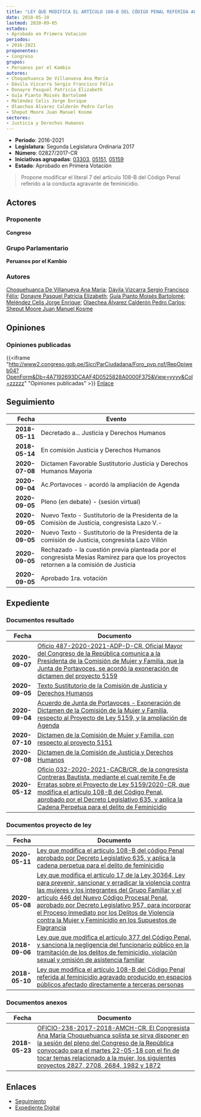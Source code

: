 ```yaml
---
title: "LEY QUE MODIFICA EL ARTÍCULO 108-B DEL CÓDIGO PENAL REFERIDA AL FEMINICIDIO AGRAVADO PRODUCIDO EN ESPACIOS PÚBLICOS AFECTANDO DIRECTAMENTE A TERCERAS PERSONAS"
date: 2018-05-10
lastmod: 2020-09-05
estados:
- Aprobado en Primera Votación
periodos:
- 2016-2021
proponentes:
- Congreso
grupos:
- Peruanos por el Kambio
autores:
- Choquehuanca De Villanueva Ana María
- Dávila Vizcarra Sergio Francisco Félix
- Donayre Pasquel Patricia Elizabeth
- Guía Pianto Moisés Bartolomé
- Meléndez Celis Jorge Enrique
- Olaechea Álvarez Calderón Pedro Carlos
- Sheput Moore Juan Manuel Kosme
sectores:
- Justicia y Derechos Humanos
---
```

- **Periodo**: 2016-2021
- **Legislatura**: Segunda Legislatura Ordinaria 2017
- **Número**: 02827/2017-CR
- **Iniciativas agrupadas**: [03303](../../03300/03303), [05151](../../05100/05151), [05159](../../05100/05159)
- **Estado**: Aprobado en Primera Votación

> Propone modificar el literal 7 del artículo 108-B del Código Penal referido a la conducta agravante de feminicidio.


## Actores

### Proponente

**Congreso**

### Grupo Parlamentario

**Peruanos por el Kambio**

### Autores

[Choquehuanca De Villanueva Ana María](mailto:mailto:achoquehuanca@congreso.gob.pe); [Dávila Vizcarra Sergio Francisco Félix](mailto:mailto:sdavila@congreso.gob.pe); [Donayre Pasquel Patricia Elizabeth](mailto:mailto:pdonayre@congreso.gob.pe); [Guía Pianto Moisés Bartolomé](mailto:mailto:mguia@congreso.gob.pe); [Meléndez Celis Jorge Enrique](mailto:mailto:jmelendez@congreso.gob.pe); [Olaechea Álvarez Calderón Pedro Carlos](mailto:mailto:polaechea@congreso.gob.pe); [Sheput Moore Juan Manuel Kosme](mailto:mailto:jsheput@congreso.gob.pe)

## Opiniones

### Opiniones publicadas

{{<iframe "http://www2.congreso.gob.pe/Sicr/ParCiudadana/Foro_pvp.nsf/RepOpiweb04?OpenForm&Db=4A7192693DCAAF4D0525828A0000F375&View=yyyy&Col=zzzzz" "Opiniones publicadas" >}}
[Enlace](http://www2.congreso.gob.pe/Sicr/ParCiudadana/Foro_pvp.nsf/RepOpiweb04?OpenForm&Db=4A7192693DCAAF4D0525828A0000F375&View=yyyy&Col=zzzzz)


## Seguimiento

| Fecha | Evento |
|------:|--------|
| **2018-05-11** | Decretado a... Justicia y Derechos Humanos |
| **2018-05-14** | En comisión Justicia y Derechos Humanos |
| **2020-07-08** | Dictamen Favorable Sustitutorio Justicia y Derechos Humanos Mayoria |
| **2020-09-04** | Ac.Portavoces - acordó la ampliación de Agenda |
| **2020-09-05** | Pleno (en debate) - (sesión virtual) |
| **2020-09-05** | Nuevo Texto - Sustitutorio de la Presidenta de la Comisiòn de Justicia, congresista Lazo V.- |
| **2020-09-05** | Nuevo Texto - Sustitutorio de la Presidenta de la comisión de Justicia, congresista Lazo Villón |
| **2020-09-05** | Rechazado - la cuestión previa planteada por el congresista Mesías Ramírez para que los proyectos retornen a la comisión de Justicia |
| **2020-09-05** | Aprobado 1ra. votación |

## Expediente

### Documentos resultado

| Fecha | Documento |
|------:|-----------|
| **2020-09-07** | [Oficio 487-2020-2021-ADP-D-CR, Oficial Mayor del Congreso de la República comunica a la Presidenta de la Comisión de Mujer y Familia, que la Junta de Portavoces, se acordó la exoneración de dictamen del proyecto 5159](http://www.leyes.congreso.gob.pe/Documentos/2016_2021/Oficios/Oficialia_Mayor/OFICIO-487-2020-2021-ADP-D-CR.pdf) |
| **2020-09-05** | [Texto Sustitutorio de la Comisión de Justicia y Derechos Humanos](http://www.leyes.congreso.gob.pe/Documentos/2016_2021/Texto_Sustitutorio/Proyectos_de_Ley/TS02827-20200905.pdf) |
| **2020-09-04** | [Acuerdo de Junta de Portavoces - Exoneración de Dictamen de la Comisión de la Mujer y Familia, respecto al Proyecto de Ley 5159, y la ampliación de Agenda](http://www.leyes.congreso.gob.pe/Documentos/2016_2021/Acuerdos/Junta_Portavoces/AJP02827-20200904.pdf) |
| **2020-07-10** | [Dictamen de la Comisión de Mujer y Familia, con respecto al proyecto 5151](http://www.leyes.congreso.gob.pe/Documentos/2016_2021/Dictamenes/Proyectos_de_Ley/05151DC16MAY20200710.pdf) |
| **2020-07-08** | [Dictamen de la Comisión de Justicia y Derechos Humanos](http://www.leyes.congreso.gob.pe/Documentos/2016_2021/Dictamenes/Proyectos_de_Ley/02827DC15MAY-20200708.pdf) |
| **2020-05-12** | [Oficio 032-2020-2021-CACB/CR, de la congresista Contreras Bautista, mediante el cual remite Fe de Erratas sobre el Proyecto de Ley 5159/2020-CR, que modifica el artículo 108-B del Código Penal, aprobado por el Decreto Legislativo 635, y aplica la Cadena Perpetua para el delito de Feminicidio](http://www.leyes.congreso.gob.pe/Documentos/2016_2021/Oficios/Congresistas/OFICIO-032-2020-2021-CACB-CR.pdf) |

### Documentos proyecto de ley

| Fecha | Documento |
|------:|-----------|
| **2020-05-11** | [Ley que modifica el artículo 108-B del código Penal aprobado por Decreto Legislativo 635, y aplica la cadena perpetua para el delito de feminicidio](http://www.leyes.congreso.gob.pe/Documentos/2016_2021/Proyectos_de_Ley_y_de_Resoluciones_Legislativas/PL05159_20200511.pdf) |
| **2020-05-08** | [Ley que modifica el artículo 17 de la Ley 30364, Ley para prevenir, sancionar y erradicar la violencia contra las mujeres y los integrantes del Grupo Familiar y el artículo 446 del Nuevo Código Procesal Penal, aprobado por Decreto Legislativo 957, para incorporar el Proceso Inmediato por los Delitos de Violencia contra la Mujer y Feminicidio en los Supuestos de Flagrancia](http://www.leyes.congreso.gob.pe/Documentos/2016_2021/Proyectos_de_Ley_y_de_Resoluciones_Legislativas/PL05151_20200508.pdf) |
| **2018-09-06** | [Ley que que modifica el artículo 377 del Código Penal, y sanciona la negligencia del funcionario público en la tramitación de los delitos de feminicidio, violación sexual y omisión de asistencia familiar](http://www.leyes.congreso.gob.pe/Documentos/2016_2021/Proyectos_de_Ley_y_de_Resoluciones_Legislativas/PL0330320180906.pdf) |
| **2018-05-10** | [Ley que modifica el artículo 108-B del Código Penal referida al feminicidio agravado producido en espacios públicos afectado directamente a terceras personas](http://www.leyes.congreso.gob.pe/Documentos/2016_2021/Proyectos_de_Ley_y_de_Resoluciones_Legislativas/PL0282720180510..pdf) |

### Documentos anexos

| Fecha | Documento |
|------:|-----------|
| **2018-05-23** | [OFICIO-238-2017-2018-AMCH-CR, El Congresista Ana María Choquehuanca solista se sirva disponer en la sesión del pleno del Congreso de la República convocado para el martes 22-05-18 con el fin de tocar temas relacionado a la mujer, los siguientes proyectos 2827, 2708, 2684, 1982 y 1872](http://www.leyes.congreso.gob.pe/Documentos/2016_2021/Oficios/Congresistas/OFICIO-238-2017-2018-AMCH-CR.pdf) |

## Enlaces

- [Seguimiento](http://www2.congreso.gob.pe/Sicr/TraDocEstProc/CLProLey2016.nsf/f7fff46988ca05b1052578e100829cc7/6b8cfa200b921b7305258289007f0b18?OpenDocument)
- [Expediente Digital](http://www2.congreso.gob.pe/Sicr/TraDocEstProc/CLProLey2016.nsf/f7fff46988ca05b1052578e100829cc7/6b8cfa200b921b7305258289007f0b18?OpenDocument&Click=05257FB7005EB655.eb71d0cf91d8294e05256cdf006b5706/$Body/0.1C6C)

